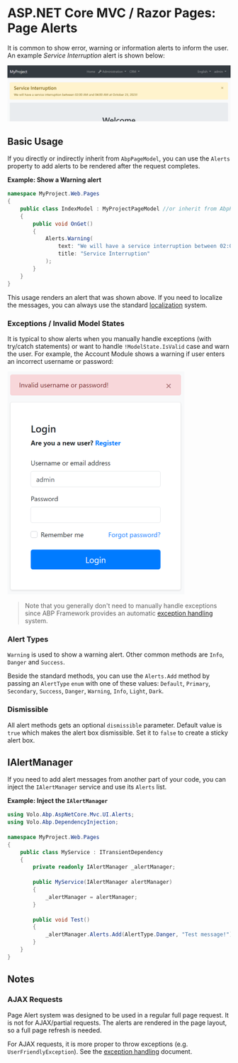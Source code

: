 # ASP.NET Core MVC / Razor Pages: Page Alerts

It is common to show error, warning or information alerts to inform the user. An example *Service Interruption* alert is shown below:

![page-alert-example](../../../images/page-alert-example.png)

## Basic Usage

If you directly or indirectly inherit from `AbpPageModel`, you can use the `Alerts` property to add alerts to be rendered after the request completes.

**Example: Show a Warning alert**

```csharp
namespace MyProject.Web.Pages
{
    public class IndexModel : MyProjectPageModel //or inherit from AbpPageModel
    {
        public void OnGet()
        {
            Alerts.Warning(
                text: "We will have a service interruption between 02:00 AM and 04:00 AM at October 23, 2023!",
                title: "Service Interruption"
            );
        }
    }
}
```

This usage renders an alert that was shown above. If you need to localize the messages, you can always use the standard [localization](../../fundamentals/localization.md) system.

### Exceptions / Invalid Model States

It is typical to show alerts when you manually handle exceptions (with try/catch statements) or want to handle `!ModelState.IsValid` case and warn the user. For example, the Account Module shows a warning if user enters an incorrect username or password:

![page-alert-account-layout](../../../images/page-alert-account-layout.png)

> Note that you generally don't need to manually handle exceptions since ABP Framework provides an automatic [exception handling](../../fundamentals/exception-handling.md) system.

### Alert Types

`Warning` is used to show a warning alert. Other common methods are `Info`, `Danger` and `Success`.

Beside the standard methods, you can use the `Alerts.Add` method by passing an `AlertType` `enum` with one of these values: `Default`, `Primary`, `Secondary`, `Success`, `Danger`, `Warning`, `Info`, `Light`, `Dark`.

### Dismissible

All alert methods gets an optional `dismissible` parameter. Default value is `true` which makes the alert box dismissible. Set it to `false` to create a sticky alert box.

## IAlertManager

If you need to add alert messages from another part of your code, you can inject the `IAlertManager` service and use its `Alerts` list.

**Example: Inject the `IAlertManager`** 

```csharp
using Volo.Abp.AspNetCore.Mvc.UI.Alerts;
using Volo.Abp.DependencyInjection;

namespace MyProject.Web.Pages
{
    public class MyService : ITransientDependency
    {
        private readonly IAlertManager _alertManager;

        public MyService(IAlertManager alertManager)
        {
            _alertManager = alertManager;
        }

        public void Test()
        {
            _alertManager.Alerts.Add(AlertType.Danger, "Test message!");
        }
    }
}
```

## Notes

### AJAX Requests

Page Alert system was designed to be used in a regular full page request. It is not for AJAX/partial requests. The alerts are rendered in the page layout, so a full page refresh is needed.

For AJAX requests, it is more proper to throw exceptions (e.g. `UserFriendlyException`). See the [exception handling](../../fundamentals/exception-handling.md) document.